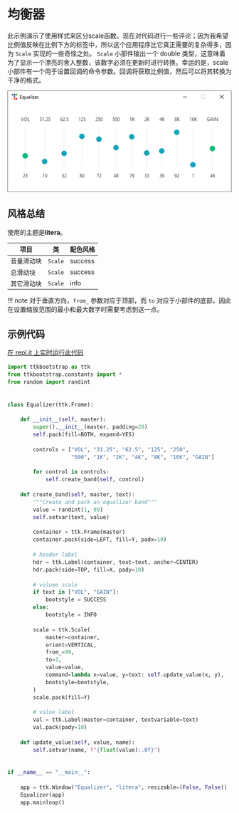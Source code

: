 # 均衡器
此示例演示了使用样式来区分scale函数。现在对代码进行一些评论；因为我希望比例值反映在比例下方的标签中，所以这个应用程序比它真正需要的复杂得多，因为 `Scale` 实现的一些奇怪之处。 `Scale` 小部件输出一个 double 类型，这意味着为了显示一个漂亮的舍入整数，该数字必须在更新时进行转换。幸运的是，scale 小部件有一个用于设置回调的命令参数。回调将获取比例值，然后可以将其转换为干净的格式。

![文件搜索图像示例](../assets/gallery/equalizer.png)

## 风格总结
使用的主题是**litera**。

|项目 |类 |配色风格 |
| --- | --- | --- |
|音量滑动块 | `Scale` |success|
|总滑动块 | `Scale` |success|
|其它滑动块 | `Scale` |info |

!!! note
    对于垂直方向，`from_` 参数对应于顶部，而 `to` 对应于小部件的底部，因此在设置缩放范围的最小和最大数字时需要考虑到这一点。

## 示例代码
[在 repl.it 上实时运行此代码](https://replit.com/@israel-dryer/equalizer#main.py)

```python
import ttkbootstrap as ttk
from ttkbootstrap.constants import *
from random import randint


class Equalizer(ttk.Frame):
    
    def __init__(self, master):
        super().__init__(master, padding=20)
        self.pack(fill=BOTH, expand=YES)

        controls = ["VOL", "31.25", "62.5", "125", "250",
                    "500", "1K", "2K", "4K", "8K", "16K", "GAIN"]

        for control in controls:
            self.create_band(self, control)

    def create_band(self, master, text):
        """Create and pack an equalizer band"""
        value = randint(1, 99)
        self.setvar(text, value)

        container = ttk.Frame(master)
        container.pack(side=LEFT, fill=Y, padx=10)

        # header label
        hdr = ttk.Label(container, text=text, anchor=CENTER)
        hdr.pack(side=TOP, fill=X, pady=10)

        # volume scale
        if text in ["VOL", "GAIN"]:
            bootstyle = SUCCESS
        else:
            bootstyle = INFO

        scale = ttk.Scale(
            master=container,
            orient=VERTICAL,
            from_=99,
            to=1,
            value=value,
            command=lambda x=value, y=text: self.update_value(x, y),
            bootstyle=bootstyle,
        )
        scale.pack(fill=Y)

        # value label
        val = ttk.Label(master=container, textvariable=text)
        val.pack(pady=10)

    def update_value(self, value, name):
        self.setvar(name, f"{float(value):.0f}")


if __name__ == "__main__":

    app = ttk.Window("Equalizer", "litera", resizable=(False, False))
    Equalizer(app)
    app.mainloop()
```